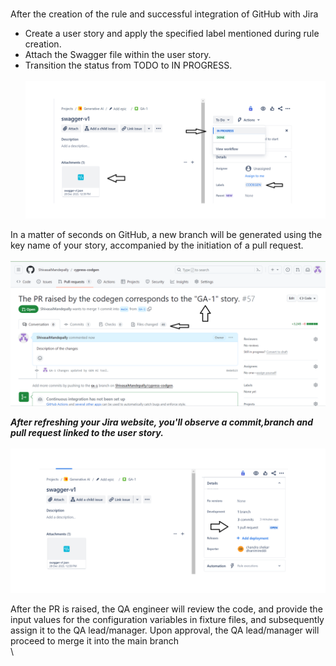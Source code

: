 \
After the creation of the rule and successful integration of GitHub with Jira

- Create a user story and apply the specified label mentioned during rule creation.
- Attach the Swagger file within the user story.
- Transition the status from TODO to IN PROGRESS.
\
\
![swagger v1](images/swagger-v1.png)

In a matter of seconds on GitHub, a new branch will be generated using the key name of your story, accompanied by the initiation of a pull request.
\
\
![github at v1](images/github-v1.png)

***After refreshing your Jira website, you'll observe a commit,branch and pull request linked to the user story.***
\
\
![jira after pr raised](images/jiraAfterPr.png)


After the PR is raised, the QA engineer will review the code, and provide the input values for the configuration variables in fixture files, and subsequently assign it to the QA lead/manager. Upon approval, the QA lead/manager will proceed to merge it into the main branch
\
\